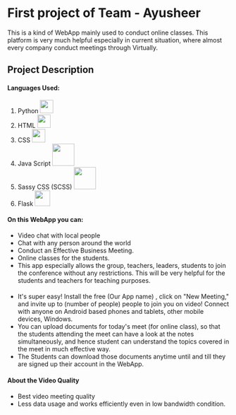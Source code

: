 # First project of Team - Ayusheer 

This is a kind of WebApp mainly used to conduct online classes. This platform is very much helpful especially in current situation, where almost every company conduct meetings through Virtually.

## Project Description

#### Languages Used:

1) Python <a href="https://www.python.org/" target="_blank" ><img src="https://github.com/Sudarshan-Mech/SCL_Maxo/blob/main/static/images/python%20logo.png" width= 30></a>
2) HTML <a href="https://html.com/"><img src="https://github.com/Sudarshan-Mech/SCL_Maxo/blob/main/static/images/HTML%20logo.png" width= 30></a>
3) CSS  <a href="https://html.com/"><img src="https://github.com/Sudarshan-Mech/SCL_Maxo/blob/main/static/images/CSS%20logo.png" width= 30></a>
4) Java Script <a href="https://developer.mozilla.org/en-US/docs/Web/JavaScript"><img src="https://github.com/Sudarshan-Mech/SCL_Maxo/blob/main/static/images/JS%20logo.png" width= 50></a>
5) Sassy CSS (SCSS) <a href="https://html.com/"><img src="https://github.com/Sudarshan-Mech/SCL_Maxo/blob/main/static/images/SCSS%20logo.jpg" width= 50></a>
6) Flask <a href="https://flask.palletsprojects.com/en/1.1.x/"><img src="https://github.com/RajathPrabhu221/SCL_Maxo/blob/main/static/images/Flask%20logo.jpg" width= 35></a>

#### On this WebApp you can:
- Video chat with local people
- Chat with any person around the world
- Conduct an Effective Business Meeting. 
- Online classes for the students.
- This app especially allows the group, teachers, leaders, students to join the conference without any restrictions. This will be very helpful for the students and teachers for teaching purposes.

#### 
- It's super easy! Install the free (Our App name) , click on "New Meeting," and invite up to (number of people) people to join you on video! Connect with anyone on Android based phones and tablets, other mobile devices, Windows.
- You can upload documents for today's meet (for online class), so that the students attending the meet can have a look at the notes simultaneously, and hence student can understand the topics covered in the meet in much effective way.
- The Students can download those documents anytime until and till they are signed up their account in the WebApp.


#### About the Video Quality
- Best video meeting quality
- Less data usage and works efficiently even in low bandwidth condition.
